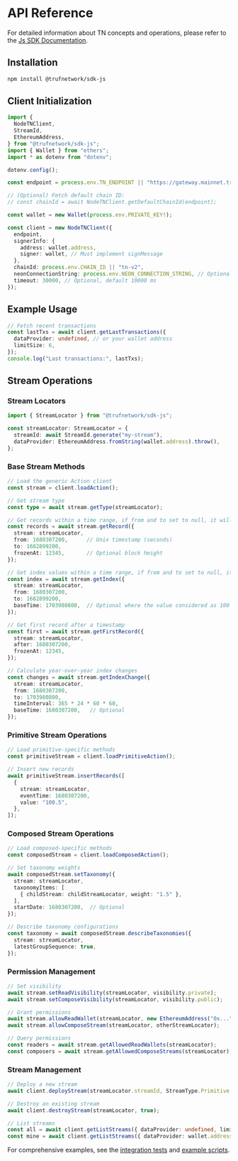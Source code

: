 # API Reference

For detailed information about TN concepts and operations, please refer to the [Js SDK Documentation](https://github.com/trufnetwork/sdk-js/blob/main/docs/api-reference.md).

## Installation

```bash
npm install @trufnetwork/sdk-js
```

## Client Initialization

```typescript
import {
  NodeTNClient,
  StreamId,
  EthereumAddress,
} from "@trufnetwork/sdk-js";
import { Wallet } from "ethers";
import * as dotenv from "dotenv";

dotenv.config();

const endpoint = process.env.TN_ENDPOINT || "https://gateway.mainnet.truf.network";

// (Optional) Fetch default chain ID:
// const chainId = await NodeTNClient.getDefaultChainId(endpoint);

const wallet = new Wallet(process.env.PRIVATE_KEY!);

const client = new NodeTNClient({
  endpoint,
  signerInfo: {
    address: wallet.address,
    signer: wallet, // Must implement signMessage
  },
  chainId: process.env.CHAIN_ID || "tn-v2",
  neonConnectionString: process.env.NEON_CONNECTION_STRING, // Optional, for explorer-related queries
  timeout: 30000, // Optional, default 10000 ms
});
```

## Example Usage

```typescript
// Fetch recent transactions
const lastTxs = await client.getLastTransactions({
  dataProvider: undefined, // or your wallet address
  limitSize: 6,
});
console.log("Last transactions:", lastTxs);
```

## Stream Operations

### Stream Locators

```typescript
import { StreamLocator } from "@trufnetwork/sdk-js";

const streamLocator: StreamLocator = {
  streamId: await StreamId.generate("my-stream"),
  dataProvider: EthereumAddress.fromString(wallet.address).throw(),
};
```

### Base Stream Methods

```typescript
// Load the generic Action client
const stream = client.loadAction();

// Get stream type
const type = await stream.getType(streamLocator);

// Get records within a time range, if from and to set to null, it will return latest record
const records = await stream.getRecord({
  stream: streamLocator,
  from: 1680307200,      // Unix timestamp (seconds)
  to: 1682899200,
  frozenAt: 12345,       // Optional block height
});

// Get index values within a time range, if from and to set to null, it will return latest index
const index = await stream.getIndex({
  stream: streamLocator,
  from: 1680307200,
  to: 1682899200,
  baseTime: 1703980800,  // Optional where the value considered as 100
});

// Get first record after a timestamp
const first = await stream.getFirstRecord({
  stream: streamLocator,
  after: 1680307200,
  frozenAt: 12345,
});

// Calculate year-over-year index changes
const changes = await stream.getIndexChange({
  stream: streamLocator,
  from: 1680307200,
  to: 1703980800,
  timeInterval: 365 * 24 * 60 * 60,
  baseTime: 1680307200,   // Optional
});
```

### Primitive Stream Operations

```typescript
// Load primitive-specific methods
const primitiveStream = client.loadPrimitiveAction();

// Insert new records
await primitiveStream.insertRecords([
  {
    stream: streamLocator,
    eventTime: 1680307200,
    value: "100.5",
  },
]);
```

### Composed Stream Operations

```typescript
// Load composed-specific methods
const composedStream = client.loadComposedAction();

// Set taxonomy weights
await composedStream.setTaxonomy({
  stream: streamLocator,
  taxonomyItems: [
    { childStream: childStreamLocator, weight: "1.5" },
  ],
  startDate: 1680307200,  // Optional
});

// Describe taxonomy configurations
const taxonomy = await composedStream.describeTaxonomies({
  stream: streamLocator,
  latestGroupSequence: true,
});
```

### Permission Management

```typescript
// Set visibility
await stream.setReadVisibility(streamLocator, visibility.private);
await stream.setComposeVisibility(streamLocator, visibility.public);

// Grant permissions
await stream.allowReadWallet(streamLocator, new EthereumAddress("0x..."));
await stream.allowComposeStream(streamLocator, otherStreamLocator);

// Query permissions
const readers = await stream.getAllowedReadWallets(streamLocator);
const composers = await stream.getAllowedComposeStreams(streamLocator);
```

### Stream Management

```typescript
// Deploy a new stream
await client.deployStream(streamLocator.streamId, StreamType.Primitive, true);

// Destroy an existing stream
await client.destroyStream(streamLocator, true);

// List streams
const all = await client.getListStreams({ dataProvider: undefined, limit: 100 });
const mine = await client.getListStreams({ dataProvider: wallet.address, limit: 100 });
```

For comprehensive examples, see the [integration tests](../tests/integration) and [example scripts](../examples).
